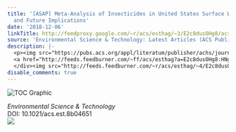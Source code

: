 ```yaml
---
title: '[ASAP] Meta-Analysis of Insecticides in United States Surface Waters: Status
  and Future Implications'
date: '2018-12-06'
linkTitle: http://feedproxy.google.com/~r/acs/esthag/~3/E2c8dusOHg8/acs.est.8b04651
source: 'Environmental Science & Technology: Latest Articles (ACS Publications)'
description: |-
  <p><img src="https://pubs.acs.org/appl/literatum/publisher/achs/journals/content/esthag/0/esthag.ahead-of-print/acs.est.8b04651/20181206/images/medium/es-2018-04651g_0005.gif" alt="TOC Graphic"/></p><div><cite>Environmental Science & Technology</cite></div><div>DOI: 10.1021/acs.est.8b04651</div><div class="feedflare">
  <a href="http://feeds.feedburner.com/~ff/acs/esthag?a=E2c8dusOHg8:HNgabW3mcfQ:yIl2AUoC8zA"><img src="http://feeds.feedburner.com/~ff/acs/esthag?d=yIl2AUoC8zA" border="0"></img></a>
  </div><img src="http://feeds.feedburner.com/~r/acs/esthag/~4/E2c8dusOHg8" height="1" width="1" ...
disable_comments: true
---
```

<p><img src="https://pubs.acs.org/appl/literatum/publisher/achs/journals/content/esthag/0/esthag.ahead-of-print/acs.est.8b04651/20181206/images/medium/es-2018-04651g_0005.gif" alt="TOC Graphic"/></p><div><cite>Environmental Science & Technology</cite></div><div>DOI: 10.1021/acs.est.8b04651</div><div class="feedflare">
<a href="http://feeds.feedburner.com/~ff/acs/esthag?a=E2c8dusOHg8:HNgabW3mcfQ:yIl2AUoC8zA"><img src="http://feeds.feedburner.com/~ff/acs/esthag?d=yIl2AUoC8zA" border="0"></img></a>
</div><img src="http://feeds.feedburner.com/~r/acs/esthag/~4/E2c8dusOHg8" height="1" width="1" ...